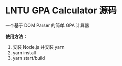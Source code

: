# LNTU GPA Calculator 源码

一个基于 DOM Parser 的简单 GPA 计算器

**使用方法：**

1. 安装 Node.js 并安装 yarn
2. yarn install
3. yarn start/build
